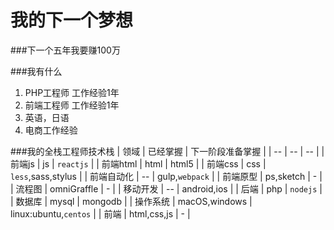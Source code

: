 # 我的下一个梦想

###下一个五年我要赚100万

###我有什么
1. PHP工程师 工作经验1年
2. 前端工程师 工作经验1年
3. 英语，日语
4. 电商工作经验

###我的全栈工程师技术栈
| 领域 | 已经掌握 | 下一阶段准备掌握 | 
| -- | -- | -- |
| 前端js | js | `reactjs` |
| 前端html | html | html5 |
| 前端css | css | `less`,sass,stylus |
| 前端自动化 | -- | gulp,`webpack` |
| 前端原型 | ps,sketch | - |
| 流程图 | omniGraffle | - |
| 移动开发 | -- | android,ios |
| 后端 | php | `nodejs` |
| 数据库 | mysql | mongodb |
| 操作系统 | macOS,windows | linux:ubuntu,`centos` |
| 前端 | html,css,js | - |